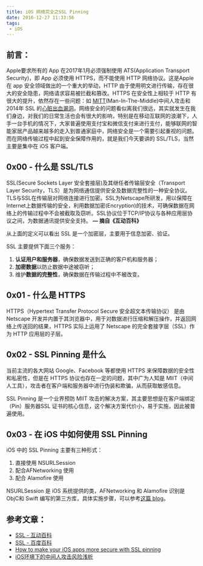 ```yaml
---
title: iOS 网络完全之SSL Pinning
date: 2016-12-27 11:33:56
tags: 
 - iOS
---
```


## **前言：**

Apple要求所有的 App 在2017年1月必须强制使用 ATS(Application Transport Security)，即 App 必须使用 HTTPS，而不能使用 HTTP 网络协议。这是Apple 在 app 安全领域做出的一个重大的举动，HTTP 由于使用明文进行传输，存在很大的安全隐患，网络请求容易被拦截和篡改。HTTPS 在安全性上相较于 HTTP 有很大的提升，依然存在一些问题：如 [MITT](http://www.secbox.cn/hacker/7846.html)(Man-In-The-Middle)中间人攻击和2014年 SSL 的[心脏出血漏洞](http://www.ithome.com/html/soft/80224.htm)。网络安全的问题看似离我们很远，其实就发生在我们身边，对我们的日常生活也会有很大的影响，特别是在移动互联网的浪潮下，人手一台手机的情况下，大家普遍使用支付宝和微信支付来进行支付，能够联网的智能家居产品越来越多的走入到普通家庭中，网络安全是一个需要引起重视的问题。而在网络传输过程中起到安全保障作用的，就是我们今天要讲的 SSL/TLS，当然主要是集中在 iOS 客户端。

## **0x00 - 什么是 SSL/TLS**

SSL(Secure Sockets Layer 安全套接层)及其继任者传输层安全（Transport Layer Security，TLS）是为网络通信提供安全及数据完整性的一种安全协议。TLS与SSL在传输层对网络连接进行加密。SSL为Netscape所研发，用以保障在Internet上数据传输的安全，利用数据加密(Encryption)的技术，可确保数据在网络上的传输过程中不会被截取及窃听。SSL协议位于TCP/IP协议与各种应用层协议之间，为数据通讯提供安全支持。 **— 摘自《互动百科》**

从上面的定义可以看出 SSL 是一个加密层，主要用于信息加密、验证。

SSL 主要提供下面三个服务：

1. **认证用户和服务器**，确保数据发送到正确的客户机和服务器；
2. **加密数据**以防止数据中途被窃听；
3. 维护**数据的完整性**，确保数据在传输过程中不被改变。

## **0x01 - 什么是 HTTPS**

HTTPS（Hypertext Transfer Protocol Secure 安全超文本传输协议） 是由 Netscape 开发并内置于其浏览器中，用于对数据进行压缩和解压操作，并返回网络上传送回的结果，HTTPS 实际上运用了 Netscape 的完全套接字层（SSL）作为 HTTP 应用层的子层。

## **0x02 - SSL Pinning 是什么**

当前主流的各大网站 Google、Facebook 等都使用 HTTPS 来保障数据的安全性和私密性，但是在 HTTPS 协议也存在一定的问题，其中广为人知是 MIIT（中间人工具），攻击者在客户端和服务器中进行伪装和欺骗，从而获取敏感信息。

SSL Pinning 是一个业界预防 MIIT 攻击的解决方案，其主要思想是在客户端绑定（Pin）服务器SSL 证书的核心信息，这个解决方案代价小，易于实施，因此被普遍使用。

## **0x03 - 在 iOS 中如何使用 SSL Pinning**

iOS 中的 SSL Pinning 主要有三种形式：

1. 直接使用 NSURLSession
2. 配合AFNetworking 使用
3. 配合 Alamofire 使用

NSURLSession 是 iOS 系统提供的类，AFNetworking 和 Alamofire 识别是 ObjC和 Swift 编写的第三方库，具体实施步骤，可以参考[这篇 blog](https://infinum.co/the-capsized-eight/how-to-make-your-ios-apps-more-secure-with-ssl-pinning)。

## **参考文章：**

- [SSL - 互动百科](http://www.baike.com/wiki/ssl&prd=button_doc_entry)
- [SSL - 百度百科](http://baike.baidu.com/item/ssl)
- [How to make your iOS apps more secure with SSL pinning](https://infinum.co/the-capsized-eight/how-to-make-your-ios-apps-more-secure-with-ssl-pinning)
- [iOS环境下的中间人攻击风险浅析](http://www.secbox.cn/hacker/7846.html)